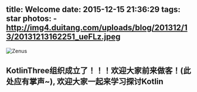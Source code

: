 title: Welcome
date: 2015-12-15 21:36:29
tags: star
photos:
    - http://img4.duitang.com/uploads/blog/201312/13/20131213162251_ueFLz.jpeg
---

![Zenus](http://img4.duitang.com/uploads/blog/201312/13/20131213162251_ueFLz.jpeg)

<!--more-->

## **KotlinThree组织成立了**！！！欢迎大家前来做客！(此处应有掌声~), 欢迎大家一起来学习探讨Kotlin
